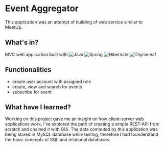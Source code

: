 # Event Aggregator
This application was an attempt of building of web service similar to MeetUp.

## What's in?
MVC web application built with
![Java](https://img.shields.io/badge/java-%23ED8B00.svg?style=for-the-badge&logo=java&logoColor=white)
![Spring](https://img.shields.io/badge/spring-%236DB33F.svg?style=for-the-badge&logo=spring&logoColor=white)
![Hibernate](https://img.shields.io/badge/Hibernate-59666C?style=for-the-badge&logo=Hibernate&logoColor=white) 
![Thymeleaf](https://img.shields.io/badge/Thymeleaf-%23005C0F.svg?style=for-the-badge&logo=Thymeleaf&logoColor=white)
  
## Functionalities
+ create user account with assigned role
+ create, view and search for events
+ subscribe for event



## What have I learned?
Working on this project gave me an insight on how client-server web applications work.
I've explored the path of creating a simple REST-API from scratch and chained it with GUI.
The data computed by this application was being stored in MySQL database
while testing, therefore I had tounderstand the basic concepts of SQL and relational databases.


